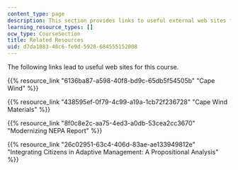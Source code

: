 ```yaml
---
content_type: page
description: This section provides links to useful external web sites for this course.
learning_resource_types: []
ocw_type: CourseSection
title: Related Resources
uid: d7da1883-48c6-fe9d-5928-684555152008
---
```


The following links lead to useful web sites for this course.

{{% resource_link "6136ba87-a598-40f8-bd9c-65db5f54505b" "Cape Wind" %}}

{{% resource_link "438595ef-0f79-4c99-a19a-1cb72f236728" "Cape Wind Materials" %}}

{{% resource_link "8f0c8e2c-aa75-4ed3-a0db-53cea2cc3670" "Modernizing NEPA Report" %}}

{{% resource_link "26c02951-63c4-406d-83ae-ae133949812e" "Integrating Citizens in Adaptive Management: A Propositional Analysis" %}}